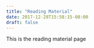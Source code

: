 ```yaml
---
title: "Reading Material"
date: 2017-12-28T15:58:15-08:00
draft: false
---
```


This is the reading material page

